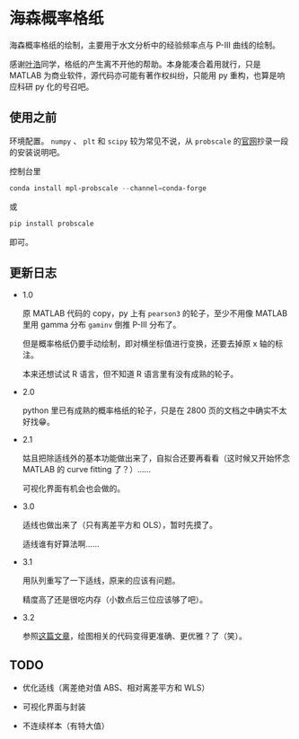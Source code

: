 # 海森概率格纸

海森概率格纸的绘制，主要用于水文分析中的经验频率点与 P-III 曲线的绘制。

感谢[叶浩](https://github.com/yehao1999)同学，格纸的产生离不开他的帮助。本身能凑合着用就行，只是 MATLAB 为商业软件，源代码亦可能有著作权纠纷，只能用 py 重构，也算是响应科研 py 化的号召吧。

## 使用之前

环境配置。 `numpy` 、 `plt` 和 `scipy` 较为常见不说，从 `probscale` 的[官网](https://matplotlib.org/mpl-probscale/)抄录一段的安装说明吧。

控制台里

``` powershell
conda install mpl-probscale --channel=conda-forge
```

或

``` powershell
pip install probscale
```

即可。

## 更新日志

* 1.0

    原 MATLAB 代码的 copy，py 上有 `pearson3` 的轮子，至少不用像 MATLAB 里用 gamma 分布 `gaminv` 倒推 P-III 分布了。

    但是概率格纸仍要手动绘制，即对横坐标值进行变换，还要去掉原 x 轴的标注。

    本来还想试试 R 语言，但不知道 R 语言里有没有成熟的轮子。

* 2.0

    python 里已有成熟的概率格纸的轮子，只是在 2800 页的文档之中确实不太好找😁。

* 2.1

    姑且把除适线外的基本功能做出来了，自拟合还要再看看（这时候又开始怀念 MATLAB 的 curve fitting 了？）……

    可视化界面有机会也会做的。

* 3.0

    适线也做出来了（只有离差平方和 OLS），暂时先摸了。

    适线谁有好算法啊……

* 3.1

    用队列重写了一下适线，原来的应该有问题。

    精度高了还是很吃内存（小数点后三位应该够了吧）。

* 3.2

    参照[这篇文章](https://zhuanlan.zhihu.com/p/93423829)，绘图相关的代码变得更准确、更优雅？了（笑）。

## TODO

* 优化适线（离差绝对值 ABS、相对离差平方和 WLS）

* 可视化界面与封装

* 不连续样本（有特大值）

